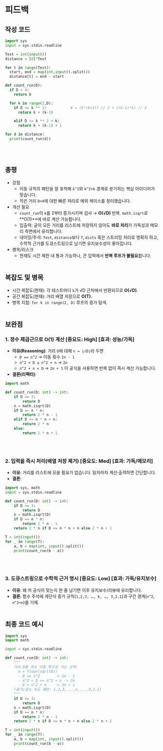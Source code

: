 # 피드백
## 작성 코드
~~~python
import sys
input = sys.stdin.readline

Test = int(input())
distance = [0]*Test

for t in range(Test):
  start, end = map(int,input().split())
  distance[t] = end - start

def count_run(D):
  if D < 4:
    return D

  for k in range(2,D):
    if D <= k ** 2:           # = (k*(k+1)) // 2 + ((k-1)*k) // 2
      return k + (k-1)          

    elif D <= k ** 2 + k:
      return k + (k-1) + 1

for d in distance:
  print(count_run(d))
~~~
<br><br>

## 총평
- 강점
  - 이동 규칙의 패턴을 잘 포착해 `k^2`와 `k^2+k` 경계로 분기하는 핵심 아이디어가 맞습니다.
  - 작은 거리 `D<4`에 대한 빠른 처리로 예외 케이스를 정리했습니다.
- 개선 필요
  - `count_run`이 `k`를 2부터 증가시키며 검사 → **O(√D)** 반복. `math.isqrt`로 **O(1)**에 바로 계산 가능합니다.
  - 입출력: 굳이 모든 거리를 리스트에 저장하지 않아도 **바로 처리**가 가독성과 메모리 측면에서 유리합니다.
  - 네이밍/주석: `Test`, `distance`보다 `T`, `dists` 혹은 스트리밍 처리로 명확히 하고, 수학적 근거를 도큐스트링으로 남기면 유지보수성이 좋아집니다.
- 병목/리스크
  - 현재도 시간 제한 내 통과 가능하나, 큰 입력에서 **반복 루프가 불필요**합니다.
<br><br>

## 복잡도 및 병목
- 시간 복잡도(현재): 각 테스트마다 `k`가 √D 근처에서 반환되므로 **O(√D)**.
- 공간 복잡도(현재): 거리 배열 저장으로 **O(T)**.
- 병목 지점: `for k in range(2, D)` 루프의 증가 탐색.
<br><br>

## 보완점
### 1. 정수 제곱근으로 O(1) 계산   [중요도: High] [효과: 성능/가독]
- **이유(Reasoning)**: 거리 `D`에 대해 `n = ⌊√D⌋`라 두면
  - `D == n^2` → 이동 횟수 `2n - 1`
  - `n^2 < D ≤ n^2 + n` → `2n`
  - `n^2 + n < D` → `2n + 1`
  이 공식을 사용하면 반복 없이 즉시 계산 가능합니다.
- **결론(리팩터)**:
~~~python
import math

def count_run(D: int) -> int:
    if D <= 3:
        return D
    n = math.isqrt(D)
    if D == n * n:
        return 2 * n - 1
    elif D <= n * n + n:
        return 2 * n
    else:
        return 2 * n + 1
~~~

<br><br>

### 2. 입력을 즉시 처리(배열 저장 제거)   [중요도: Med] [효과: 가독/메모리]
- **이유**: 거리를 리스트에 모을 필요가 없습니다. 읽자마자 계산·출력하면 간단합니다.
- **결론**:
~~~python
import sys, math
input = sys.stdin.readline

def count_run(D: int) -> int:
    if D <= 3:
        return D
    n = math.isqrt(D)
    if D == n * n:
        return 2 * n - 1
    return 2 * n if D <= n * n + n else 2 * n + 1

T = int(input())
for _ in range(T):
    a, b = map(int, input().split())
    print(count_run(b - a))
~~~

<br><br>

### 3. 도큐스트링으로 수학적 근거 명시   [중요도: Low] [효과: 가독/유지보수]
- **이유**: 왜 저 공식이 맞는지 한 줄 남기면 이후 유지보수/리뷰에 유리합니다.
- **결론**: 함수 주석에 계단식 증가 규칙(`1,2,3, …, k, …, 3,2,1`)과 구간 경계(`n^2`, `n^2+n`)를 기재.
<br><br>

## 최종 코드 예시
~~~python
import sys
import math

input = sys.stdin.readline

def count_run(D: int) -> int:
    """
    거리 D를 최소 이동 횟수로 가는 규칙:
      n = floor(sqrt(D))
      - D == n^2       -> 2n - 1
      - n^2 < D <= n^2 + n -> 2n
      - D > n^2 + n    -> 2n + 1
    (증가/감소 속도 패턴: 1,2,3,...,n,...,3,2,1)
    """
    if D <= 3:
        return D
    n = math.isqrt(D)
    if D == n * n:
        return 2 * n - 1
    return 2 * n if D <= n * n + n else 2 * n + 1

T = int(input())
for _ in range(T):
    a, b = map(int, input().split())
    print(count_run(b - a))
~~~
